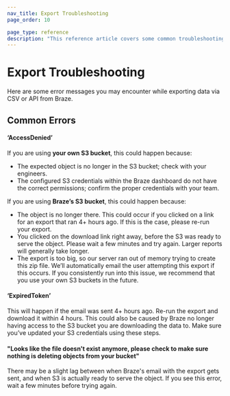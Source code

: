 ```yaml
---
nav_title: Export Troubleshooting
page_order: 10

page_type: reference
description: "This reference article covers some common troubleshooting scenarios for API and CSV exports."
---
```


# Export Troubleshooting

Here are some error messages you may encounter while exporting data via CSV or API from Braze.

## Common Errors

#### ‘AccessDenied’ 

If you are using __your own S3 bucket__, this could happen because:
- The expected object is no longer in the S3 bucket; check with your engineers.
- The configured S3 credentials within the Braze dashboard do not have the correct permissions; confirm the proper credentials with your team.

If you are using __Braze’s S3 bucket__, this could happen because:
- The object is no longer there. This could occur if you clicked on a link for an export that ran 4+ hours ago. If this is the case, please re-run your export.
- You clicked on the download link right away, before the S3 was ready to serve the object. Please wait a few minutes and try again. Larger reports will generally take longer. 
- The export is too big, so our server ran out of memory trying to create this zip file. We’ll automatically email the user attempting this export if this occurs. If you consistently run into this issue, we recommend that you use your own S3 buckets in the future.

#### ‘ExpiredToken’

This will happen if the email was sent 4+ hours ago. Re-run the export and download it within 4 hours.
This could also be caused by Braze no longer having access to the S3 bucket you are downloading the data to. Make sure you’ve updated your S3 credentials using these steps.

#### "Looks like the file doesn't exist anymore, please check to make sure nothing is deleting objects from your bucket"

There may be a slight lag between when Braze's email with the export gets sent, and when S3 is actually ready to serve the object. If you see this error, wait a few minutes before trying again.

